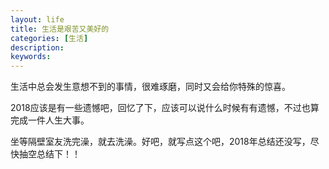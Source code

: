 ```yaml
---
layout: life
title: 生活是艰苦又美好的
categories: [生活]
description: 
keywords: 
---
```


生活中总会发生意想不到的事情，很难琢磨，同时又会给你特殊的惊喜。

2018应该是有一些遗憾吧，回忆了下，应该可以说什么时候有有遗憾，不过也算完成一件人生大事。

坐等隔壁室友洗完澡，就去洗澡。好吧，就写点这个吧，2018年总结还没写，尽快抽空总结下！！
